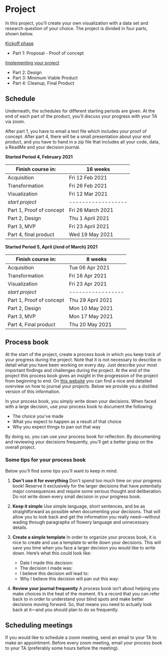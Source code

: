 # Project

In this project, you'll create your own visualization with a data set and research question of your choice. The project is divided in four parts, shown below.

[Kickoff phase](/project/kickoff)

* Part 1: Proposal - Proof of concept

[Implementing your project](/project/implementation)

* Part 2: Design
* Part 3: Minimum Viable Product
* Part 4: Cleanup, Final Product

## Schedule

Underneath, the schedules for different starting periods are given. At the end of each part of the product, you'll discuss your progress with your TA via zoom. 

After part 1, you have to email a text file which includes your proof of concept.
After part 4, there will be a small presentation about your end product, and you have to hand in a zip file that includes all your code, data, a ReadMe and your decision journal.

**Started Period 4, February 2021**

| Finish course in: | 16 weeks |
|---------|-----------------|
| Acquisition | Fri 12 Feb 2021 |
| Transformation | Fri 26 Feb 2021 |
| Visualization | Fri 12 Mar 2021 |
|_start project_|------------------|
| Part 1, Proof of concept | Fri 26 March 2021 |
| Part 2, Design | Thu 1 April 2021 |
| Part 3, MVP | Fri 23 April 2021 |
| Part 4, final product | Wed 19 May 2021 |

**Started Period 5, April (/end of March) 2021**

| Finish course in: | 8 weeks |
|---------|-----------------|
| Acquisition | Tue 06 Apr 2021 |
| Transformation | Fri 16 Apr 2021 |
| Visualization | Fri 23 Apr 2021 |
|_start project_|-----------------|
| Part 1, Proof of concept | Thu 29 April 2021 |
| Part 2, Design | Mon 10 May 2021 |
| Part 3, MVP | Mon 17 May 2021 |
| Part 4, Final product | Thu 20 May 2021 |

## Process book

At the start of the project, create a process book in which you keep track of your progress during the project. Note that it is not necessary to describe in detail what you have been working on every day. Just describe your most important findings and challenges during the project. At the end of the project this process book gives an insight in the progression of the project from beginning to end. On [this website](https://blog.trello.com/decision-journal) you can find a nice and detailed overview on how to journal your projects. Below we provide you a distilled version of this information.

In your process book, you simply write down your decisions. When faced with a large decision, use your process book to document the following:

* The choice you've made
* What you expect to happen as a result of that choice
* Why you expect things to pan out that way

By doing so, you can use your process book for reflection. By documenting and reviewing your decisions frequently, you'll get a better grasp on the overall project.

### Some tips for your process book

Below you'll find some tips you’ll want to keep in mind.

1. **Don't use it for everything** Don't spend too much time on your progress book! Reserve it exclusively for the larger decisions that have potentially major consequences and require some serious thought and deliberation. Do not write down every small decision in your progress book.
2. **Keep it simple** Use simple language, short sentences, and be as straightforward as possible when documenting your decisions. That will allow you to look back and get the information you really need—without wading through paragraphs of flowery language and unnecessary details.  
3. **Create a simple template** In order to organize your process book, it is nice to create and use a template to write down your decisions. This will save you time when you face a larger decision you would like to write down. Here’s what this could look like:

    * Date I made this decision:
    * The decision I made was:
    * I believe this decision will lead to:
    * Why I believe this decision will pan out this way:
4. **Review your journal frequently** A process book isn’t about helping you make choices in the heat of the moment. It’s a record that you can refer back to in order to understand your blind spots and make better decisions moving forward. So, that means you need to actually look back at it—and you should plan to do so frequently.

## Scheduling meetings

If you would like to schedule a zoom meeting, send an email to your TA to make an appointment. Before every zoom meeting, email your process book to your TA (preferably some hours before the meeting).
